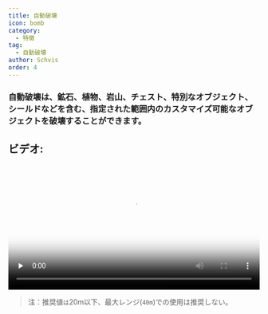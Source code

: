 ```yaml
---
title: 自動破壊
icon: bomb
category:
  - 特徴
tag:
  - 自動破壊
author: Schvis
order: 4
---
```


### 自動破壊は、鉱石、植物、岩山、チェスト、特別なオブジェクト、シールドなどを含む、指定された範囲内のカスタマイズ可能なオブジェクトを破壊することができます。

## ビデオ:

<video controls preload="none" width="100%" poster="https://nextcloud.atruicardona.xyz/s/34xYZt5G5Aid4zk/preview"><source src="https://nextcloud.atruicardona.xyz/s/34xYZt5G5Aid4zk/download" type="video/mp4"></video>

>注：推奨値`は`20m以下、最大レンジ(`40m`)での使用は推奨しない。 

